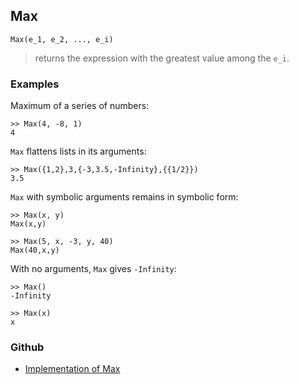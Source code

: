 ## Max

```
Max(e_1, e_2, ..., e_i) 
```

> returns the expression with the greatest value among the `e_i`.
	
### Examples

Maximum of a series of numbers:

```
>> Max(4, -8, 1)
4
```

`Max` flattens lists in its arguments:

```
>> Max({1,2},3,{-3,3.5,-Infinity},{{1/2}})
3.5
```


`Max` with symbolic arguments remains in symbolic form:
```
>> Max(x, y)
Max(x,y)
 
>> Max(5, x, -3, y, 40)
Max(40,x,y)
```

With no arguments, `Max` gives `-Infinity`:
```
>> Max()
-Infinity
 
>> Max(x)
x
```

### Github

* [Implementation of Max](https://github.com/axkr/symja_android_library/blob/master/symja_android_library/matheclipse-core/src/main/java/org/matheclipse/core/builtin/BooleanFunctions.java#L2560) 
